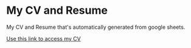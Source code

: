 # My CV and Resume

My CV and Resume that's automatically generated from google sheets.

[Use this link to access my CV](https://bpblakely.github.io/cv/docs/cv.html)
